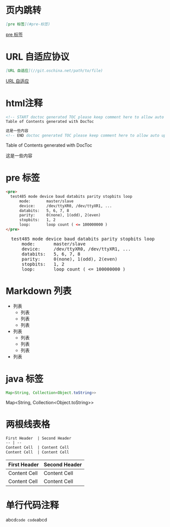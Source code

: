 # 页内跳转

```markdown
[pre 标签](#pre-标签)
```

[pre 标签](#pre-标签)

# URL 自适应协议

```markdown
[URL 自适应](//git.oschina.net/path/to/file)
```

[URL 自适应](//git.oschina.net/path/to/file)

# html注释

```html
<!-- START doctoc generated TOC please keep comment here to allow auto update --> <!-- DON'T EDIT THIS SECTION, INSTEAD RE-RUN doctoc TO UPDATE -->
Table of Contents generated with DocToc

这是一些内容
<!-- END doctoc generated TOC please keep comment here to allow auto update -->
```

<!-- START doctoc generated TOC please keep comment here to allow auto update --> <!-- DON'T EDIT THIS SECTION, INSTEAD RE-RUN doctoc TO UPDATE -->
Table of Contents generated with DocToc

这是一些内容
<!-- END doctoc generated TOC please keep comment here to allow auto update -->

# pre 标签

```html
<pre>
  test485 mode device baud databits parity stopbits loop
      mode:       master/slave
      device:     /dev/ttyXR0, /dev/ttyXR1, ...
      databits:   5, 6, 7, 8
      parity:     0(none), 1(odd), 2(even)
      stopbits:   1, 2
      loop:       loop count ( <= 100000000 )
</pre>
```

<pre>
  test485 mode device baud databits parity stopbits loop
      mode:       master/slave
      device:     /dev/ttyXR0, /dev/ttyXR1, ...
      databits:   5, 6, 7, 8
      parity:     0(none), 1(odd), 2(even)
      stopbits:   1, 2
      loop:       loop count ( <= 100000000 )
</pre>

# Markdown 列表

* 列表
	* 列表
	* 列表
	* 列表
* 列表
	* 列表
	* 列表
	* 列表
* 列表

# java 标签

```java
Map<String, Collection<Object.toString>>
```

Map<String, Collection<Object.toString>>

# 两根线表格

```markdown
First Header  | Second Header
-- | --
Content Cell  | Content Cell
Content Cell  | Content Cell
```

First Header  | Second Header
-- | --
Content Cell  | Content Cell
Content Cell  | Content Cell

# 单行代码注释

abcd```code code```abcd
